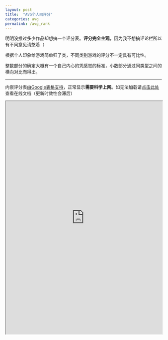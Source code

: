 ```yaml
---
layout: post
title:  "AVG个人向评分"
categories: avg
permalink: /avg_rank
---
```

明明没推过多少作品却想搞一个评分表。**评分完全主观**，因为我不想搞评论栏所以有不同意见请憋着（

根据个人印象给游戏简单归了类，不同类别游戏的评分不一定具有可比性。

整数部分的确定大概有一个自己内心的凭感觉的标准，小数部分通过同类型之间的横向对比而得出。

---
内嵌评分表[由Google表格支持][table1]，正常显示**需要科学上网**。如无法加载请[点击此处][table2]查看在线文档（更新时效性会滞后）

<iframe height="750" width="100%" src="https://docs.google.com/spreadsheets/d/e/2PACX-1vQi-BLEn-vMtMNNj2bPFZ0ChXSVLCW7D3e49ZUeYHRw4FPrrA1R1AaZoaE95oRwruXZF9sOO0Mxr61t/pubhtml?widget=true&amp;headers=false"></iframe>

[table1]: https://docs.google.com/spreadsheets/d/1fDHvHhN6lrn3G-G7En0tdUHuTllaTrtYf7M7UE7jKh0/edit#gid=1237096488
[table2]: https://docs.qq.com/sheet/DUlBaRFB0S3JqUlVJ?tab=BB08J2
